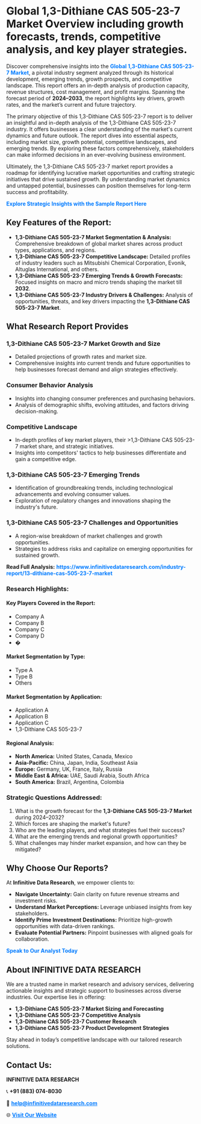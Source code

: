 <h1>Global 1,3-Dithiane CAS 505-23-7 Market Overview including growth forecasts, trends, competitive analysis, and key player strategies.</h1>
<p>
Discover comprehensive insights into the 
<a href="https://www.infinitivedataresearch.com/industry-report/13-dithiane-cas-505-23-7-market" rel="dofollow" style="color: #007BFF; text-decoration: none;"><strong>Global 1,3-Dithiane CAS 505-23-7 Market</strong></a>, a pivotal industry segment analyzed through its historical development, emerging trends, growth prospects, and competitive landscape. This report offers an in-depth analysis of production capacity, revenue structures, cost management, and profit margins. Spanning the forecast period of <strong>2024–2033</strong>, the report highlights key drivers, growth rates, and the market’s current and future trajectory.
</p>
<p>
The primary objective of this 1,3-Dithiane CAS 505-23-7 report is to deliver an insightful and in-depth analysis of the 1,3-Dithiane CAS 505-23-7 industry. It offers businesses a clear understanding of the market's current dynamics and future outlook. The report dives into essential aspects, including market size, growth potential, competitive landscapes, and emerging trends. By exploring these factors comprehensively, stakeholders can make informed decisions in an ever-evolving business environment.
</p>
<p>
Ultimately, the 1,3-Dithiane CAS 505-23-7 market report provides a roadmap for identifying lucrative market opportunities and crafting strategic initiatives that drive sustained growth. By understanding market dynamics and untapped potential, businesses can position themselves for long-term success and profitability.
</p>
<p>
<a href="https://www.infinitivedataresearch.com/request-sample/reportId=110153" style="color: #007BFF; text-decoration: none;"><strong>Explore Strategic Insights with the Sample Report Here</strong></a>
</p>

<h2>Key Features of the Report:</h2>
<ul>
<li><strong>1,3-Dithiane CAS 505-23-7 Market Segmentation & Analysis:</strong> Comprehensive breakdown of global market shares across product types, applications, and regions.</li>
<li><strong>1,3-Dithiane CAS 505-23-7 Competitive Landscape:</strong> Detailed profiles of industry leaders such as Mitsubishi Chemical Corporation, Evonik, Altuglas International, and others.</li>
<li><strong>1,3-Dithiane CAS 505-23-7 Emerging Trends & Growth Forecasts:</strong> Focused insights on macro and micro trends shaping the market till <strong>2032</strong>.</li>
<li><strong>1,3-Dithiane CAS 505-23-7 Industry Drivers & Challenges:</strong> Analysis of opportunities, threats, and key drivers impacting the <strong>1,3-Dithiane CAS 505-23-7 Market</strong>.</li>
</ul>

<h2>What Research Report Provides</h2>
<h3>1,3-Dithiane CAS 505-23-7 Market Growth and Size</h3>
<ul>
<li>Detailed projections of growth rates and market size.</li>
<li>Comprehensive insights into current trends and future opportunities to help businesses forecast demand and align strategies effectively.</li>
</ul>

<h3>Consumer Behavior Analysis</h3>
<ul>
<li>Insights into changing consumer preferences and purchasing behaviors.</li>
<li>Analysis of demographic shifts, evolving attitudes, and factors driving decision-making.</li>
</ul>

<h3>Competitive Landscape</h3>
<ul>
<li>In-depth profiles of key market players, their >1,3-Dithiane CAS 505-23-7 market share, and strategic initiatives.</li>
<li>Insights into competitors' tactics to help businesses differentiate and gain a competitive edge.</li>
</ul>

<h3>1,3-Dithiane CAS 505-23-7 Emerging Trends</h3>
<ul>
<li>Identification of groundbreaking trends, including technological advancements and evolving consumer values.</li>
<li>Exploration of regulatory changes and innovations shaping the industry's future.</li>
</ul>

<h3>1,3-Dithiane CAS 505-23-7 Challenges and Opportunities</h3>
<ul>
<li>A region-wise breakdown of market challenges and growth opportunities.</li>
<li>Strategies to address risks and capitalize on emerging opportunities for sustained growth.</li>
</ul>
<p><strong>Read Full Analysis:</strong> <a href="https://www.infinitivedataresearch.com/industry-report/13-dithiane-cas-505-23-7-market" rel="dofollow" style="color: #007BFF; text-decoration: none;"><strong>https://www.infinitivedataresearch.com/industry-report/13-dithiane-cas-505-23-7-market</strong></a></p>
<h3>Research Highlights:</h3>
<h4>Key Players Covered in the Report:</h4>
<ul><li>Company A</li><li>Company B</li><li>Company C</li><li>Company D</li><li>�</li></ul>
<h4>Market Segmentation by Type:</h4>
<ul><li>Type A</li><li>Type B</li><li>Others</li></ul>
<h4>Market Segmentation by Application:</h4>
<ul><li>Application A</li><li>Application B</li><li>Application C</li><li>1,3-Dithiane CAS 505-23-7</li></ul>

<h4>Regional Analysis:</h4>
<ul>
<li><strong>North America:</strong> United States, Canada, Mexico</li>
<li><strong>Asia-Pacific:</strong> China, Japan, India, Southeast Asia</li>
<li><strong>Europe:</strong> Germany, UK, France, Italy, Russia</li>
<li><strong>Middle East & Africa:</strong> UAE, Saudi Arabia, South Africa</li>
<li><strong>South America:</strong> Brazil, Argentina, Colombia</li>
</ul>

<h3>Strategic Questions Addressed:</h3>
<ol>
<li>What is the growth forecast for the <strong>1,3-Dithiane CAS 505-23-7 Market</strong> during 2024–2032?</li>
<li>Which forces are shaping the market's future?</li>
<li>Who are the leading players, and what strategies fuel their success?</li>
<li>What are the emerging trends and regional growth opportunities?</li>
<li>What challenges may hinder market expansion, and how can they be mitigated?</li>
</ol>

<h2>Why Choose Our Reports?</h2>
<p>At <strong>Infinitive Data Research</strong>, we empower clients to:</p>
<ul>
<li><strong>Navigate Uncertainty:</strong> Gain clarity on future revenue streams and investment risks.</li>
<li><strong>Understand Market Perceptions:</strong> Leverage unbiased insights from key stakeholders.</li>
<li><strong>Identify Prime Investment Destinations:</strong> Prioritize high-growth opportunities with data-driven rankings.</li>
<li><strong>Evaluate Potential Partners:</strong> Pinpoint businesses with aligned goals for collaboration.</li>
</ul>
<p><a href="https://www.infinitivedataresearch.com/industry-report/13-dithiane-cas-505-23-7-market" rel="dofollow" style="color: #007BFF; text-decoration: none;"><strong>Speak to Our Analyst Today</strong></a></p>

<h2>About INFINITIVE DATA RESEARCH</h2>
<p>We are a trusted name in market research and advisory services, delivering actionable insights and strategic support to businesses across diverse industries. Our expertise lies in offering:</p>
<ul>
<li><strong>1,3-Dithiane CAS 505-23-7 Market Sizing and Forecasting</strong></li>
<li><strong>1,3-Dithiane CAS 505-23-7 Competitive Analysis</strong></li>
<li><strong>1,3-Dithiane CAS 505-23-7 Customer Research</strong></li>
<li><strong>1,3-Dithiane CAS 505-23-7 Product Development Strategies</strong></li>
</ul>
<p>Stay ahead in today’s competitive landscape with our tailored research solutions.</p>

<h2>Contact Us:</h2>
<p><strong>INFINITIVE DATA RESEARCH</strong></p>
<p>📞 <strong>+91 (883) 074-8030</strong></p>
<p>📧 <strong><a href="mailto:help@infinitivedataresearch.com" style="color: #007BFF;">help@infinitivedataresearch.com</a></strong></p>
<p>🌐 <strong><a href="https://www.infinitivedataresearch.com" rel="dofollow" style="color: #007BFF;">Visit Our Website</a></strong></p>